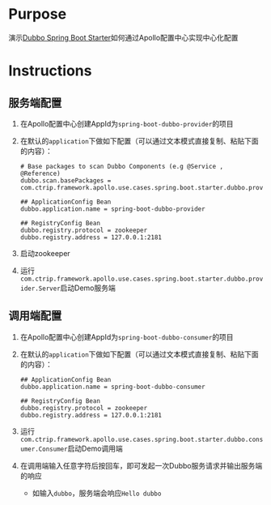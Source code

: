 # Purpose

演示[Dubbo Spring Boot Starter](https://github.com/apache/incubator-dubbo-spring-boot-project)如何通过Apollo配置中心实现中心化配置

# Instructions

## 服务端配置
1. 在Apollo配置中心创建AppId为`spring-boot-dubbo-provider`的项目
2. 在默认的`application`下做如下配置（可以通过文本模式直接复制、粘贴下面的内容）：

	```properties
	# Base packages to scan Dubbo Components (e.g @Service , @Reference)
	dubbo.scan.basePackages = com.ctrip.framework.apollo.use.cases.spring.boot.starter.dubbo.provider
		
	## ApplicationConfig Bean
	dubbo.application.name = spring-boot-dubbo-provider
		
	## RegistryConfig Bean
	dubbo.registry.protocol = zookeeper
	dubbo.registry.address = 127.0.0.1:2181
	```
3. 启动zookeeper
4. 运行`com.ctrip.framework.apollo.use.cases.spring.boot.starter.dubbo.provider.Server`启动Demo服务端

## 调用端配置
1. 在Apollo配置中心创建AppId为`spring-boot-dubbo-consumer`的项目
2. 在默认的`application`下做如下配置（可以通过文本模式直接复制、粘贴下面的内容）：

	```properties
	## ApplicationConfig Bean
	dubbo.application.name = spring-boot-dubbo-consumer

	## RegistryConfig Bean
	dubbo.registry.protocol = zookeeper
	dubbo.registry.address = 127.0.0.1:2181
	```
3. 运行`com.ctrip.framework.apollo.use.cases.spring.boot.starter.dubbo.consumer.Consumer`启动Demo调用端
4. 在调用端输入任意字符后按回车，即可发起一次Dubbo服务请求并输出服务端的响应
	* 如输入`dubbo`，服务端会响应`Hello dubbo`
